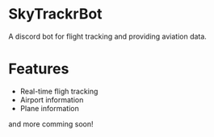# SkyTrackrBot
A discord bot for flight tracking and providing aviation data.

# Features
* Real-time fligh tracking
* Airport information
* Plane information <br />

and more comming soon!
  
